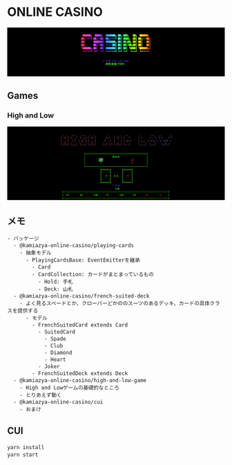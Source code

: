 # ONLINE CASINO

![title](./assets/title.png)

## Games

### High and Low

![title](./assets/high-and-low.png)

## メモ

```plain
- パッケージ
  - @kamiazya-online-casino/playing-cards
    - 抽象モデル
      - PlayingCardsBase: EventEmitterを継承
        - Card
        - CardCollection: カードがまとまっているもの
          - Hold: 手札
          - Deck: 山札
  - @kamiazya-online-casino/french-suited-deck
    - よく見るスペードとか、クローバーどかののスーツのあるデッキ、カードの具体クラスを提供する
      - モデル
        - FrenchSuitedCard extends Card
          - SuitedCard
            - Spade
            - Club
            - Diamond
            - Heart
          - Joker
        - FrenchSuitedDeck extends Deck
  - @kamiazya-online-casino/high-and-low-game
    - High and Lowゲームの基礎的なところ
    - とりあえず動く
  - @kamiazya-online-casino/cui
    - おまけ
```

## CUI

```bash
yarn install
yarn start
```
